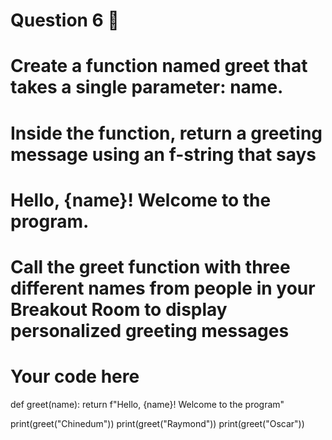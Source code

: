 # Question 6 👋

# Create a function named greet that takes a single parameter: name.
# Inside the function, return a greeting message using an f-string that says
#        Hello, {name}! Welcome to the program.
# Call the greet function with three different names from people in your Breakout Room to display personalized greeting messages

# Your code here

def greet(name):
    return f"Hello, {name}! Welcome to the program"

print(greet("Chinedum"))
print(greet("Raymond"))
print(greet("Oscar"))
